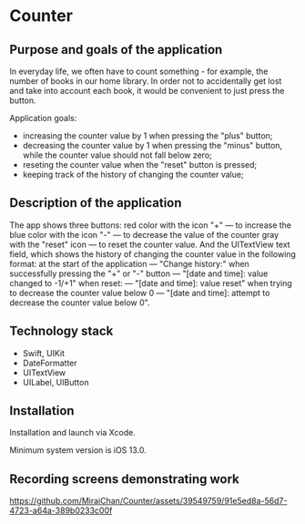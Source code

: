 # Counter

## Purpose and goals of the application ##

In everyday life, we often have to count something - for example, the number of books in our home library. In order not to accidentally get lost and take into account each book, it would be convenient to just press the button.

Application goals:

- increasing the counter value by 1 when pressing the "plus" button;
- decreasing the counter value by 1 when pressing the "minus" button, while the counter value should not fall below zero;
- reseting the counter value when the "reset" button is pressed;
- keeping track of the history of changing the counter value;

## Description of the application ##
The app shows three buttons:
red color with the icon "+" — to increase
the blue color with the icon "-" — to decrease the value of the counter
gray with the "reset" icon — to reset the counter value.
And the UITextView text field, which shows the history of changing the counter value in the following format:
at the start of the application — "Change history:"
when successfully pressing the "+" or "-" button — "[date and time]: value changed to -1/+1"
when reset: — "[date and time]: value reset"
when trying to decrease the counter value below 0 — "[date and time]: attempt to decrease the counter value below 0".

## Technology stack ##
- Swift, UIKit
- DateFormatter
- UITextView
- UILabel, UIButton

## Installation ##
Installation and launch via Xcode.

Minimum system version is iOS 13.0.

## Recording screens demonstrating work ##


https://github.com/MiraiChan/Counter/assets/39549759/91e5ed8a-56d7-4723-a64a-389b0233c00f

